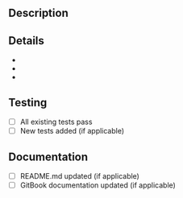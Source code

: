 ## Description

<!-- Provide a clear and concise description of your changes -->

## Details

<!-- List the specific changes, improvements, or fixes implemented -->

-
-
-

## Testing

<!-- Describe the tests you updated or added -->

- [ ] All existing tests pass
- [ ] New tests added (if applicable)

## Documentation

<!-- Check if any documentation updates were required -->

- [ ] README.md updated (if applicable)
- [ ] GitBook documentation updated (if applicable)
